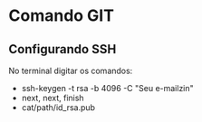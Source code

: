# Comando GIT

## Configurando SSH

No terminal digitar os comandos: 

- ssh-keygen -t rsa -b 4096 -C "Seu e-mailzin"
- next, next, finish
- cat/path/id_rsa.pub
